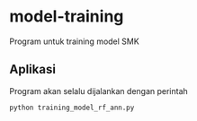 # model-training
Program untuk training model SMK

## Aplikasi

Program akan selalu dijalankan dengan perintah

```shell
python training_model_rf_ann.py
```
